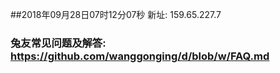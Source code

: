 ##2018年09月28日07时12分07秒 新址: 159.65.227.7
### 兔友常见问题及解答: https://github.com/wanggonging/d/blob/w/FAQ.md
